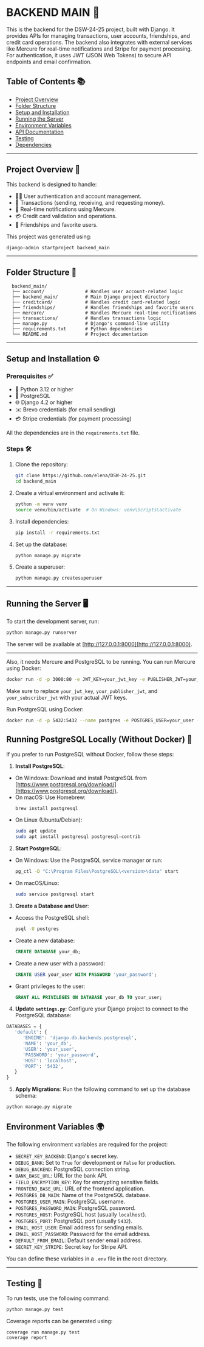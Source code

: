 # BACKEND MAIN 🚀

This is the backend for the DSW-24-25 project, built with Django. It provides APIs for managing transactions, user accounts, friendships, and credit card operations. The backend also integrates with external services like Mercure for real-time notifications and Stripe for payment processing. For authentication, it uses JWT (JSON Web Tokens) to secure API endpoints and email confirmation.

## Table of Contents 📚
- [Project Overview](#project-overview)
- [Folder Structure](#folder-structure)
- [Setup and Installation](#setup-and-installation)
- [Running the Server](#running-the-server)
- [Environment Variables](#environment-variables)
- [API Documentation](#api-documentation)
- [Testing](#testing)
- [Dependencies](#dependencies)

---

## Project Overview 🌟

This backend is designed to handle:
- 🧑‍💻 User authentication and account management.
- 💸 Transactions (sending, receiving, and requesting money).
- 🔔 Real-time notifications using Mercure.
- 💳 Credit card validation and operations.
- 🤝 Friendships and favorite users.

This project was generated using:

```bash
django-admin startproject backend_main
```

---

## Folder Structure 📂

```
  backend_main/
  ├── account/               # Handles user account-related logic
  ├── backend_main/          # Main Django project directory
  ├── creditcard/            # Handles credit card-related logic
  ├── friendships/           # Handles friendships and favorite users
  ├── mercure/               # Handles Mercure real-time notifications
  ├── transactions/          # Handles transactions logic
  ├── manage.py              # Django's command-line utility
  ├── requirements.txt       # Python dependencies
  └── README.md              # Project documentation
```

---

## Setup and Installation ⚙️

### Prerequisites ✅
- 🐍 Python 3.12 or higher
- 🐘 PostgreSQL
- 🌐 Django 4.2 or higher
- ✉️ Brevo credentials (for email sending)
- 💳 Stripe credentials (for payment processing)

All the dependencies are in the `requirements.txt` file.

### Steps 🛠️
1. Clone the repository:
   ```bash
   git clone https://github.com/elena/DSW-24-25.git
   cd backend_main
   ```

2. Create a virtual environment and activate it:
   ```bash
   python -m venv venv
   source venv/bin/activate  # On Windows: venv\Scripts\activate
   ```

3. Install dependencies:
   ```bash
   pip install -r requirements.txt
   ```

4. Set up the database:
   ```bash
   python manage.py migrate
   ```

5. Create a superuser:
   ```bash
   python manage.py createsuperuser
   ```

---

## Running the Server 🖥️

To start the development server, run:

```bash
python manage.py runserver
```

The server will be available at [http://127.0.0.1:8000](http://127.0.0.1:8000).

---

Also, it needs Mercure and PostgreSQL to be running. You can run Mercure using Docker:

```bash
docker run -d -p 3000:80 -e JWT_KEY=your_jwt_key -e PUBLISHER_JWT=your_publisher_jwt -e SUBSCRIBER_JWT=your_subscriber_jwt dunglas/mercure
```

Make sure to replace `your_jwt_key`, `your_publisher_jwt`, and `your_subscriber_jwt` with your actual JWT keys.

Run PostgreSQL using Docker:

```bash
docker run -d -p 5432:5432 --name postgres -e POSTGRES_USER=your_user -e POSTGRES_PASSWORD=your_password -e POSTGRES_DB=your_db postgres
```

## Running PostgreSQL Locally (Without Docker) 🐘

If you prefer to run PostgreSQL without Docker, follow these steps:

1. **Install PostgreSQL**:
  - On Windows: Download and install PostgreSQL from [https://www.postgresql.org/download/](https://www.postgresql.org/download/).
  - On macOS: Use Homebrew:
    ```bash
    brew install postgresql
    ```
  - On Linux (Ubuntu/Debian):
    ```bash
    sudo apt update
    sudo apt install postgresql postgresql-contrib
    ```

2. **Start PostgreSQL**:
  - On Windows: Use the PostgreSQL service manager or run:
    ```bash
    pg_ctl -D "C:\Program Files\PostgreSQL\<version>\data" start
    ```
  - On macOS/Linux:
    ```bash
    sudo service postgresql start
    ```

3. **Create a Database and User**:
  - Access the PostgreSQL shell:
    ```bash
    psql -U postgres
    ```
  - Create a new database:
    ```sql
    CREATE DATABASE your_db;
    ```
  - Create a new user with a password:
    ```sql
    CREATE USER your_user WITH PASSWORD 'your_password';
    ```
  - Grant privileges to the user:
    ```sql
    GRANT ALL PRIVILEGES ON DATABASE your_db TO your_user;
    ```

4. **Update `settings.py`**:
  Configure your Django project to connect to the PostgreSQL database:
  ```python
  DATABASES = {
     'default': {
        'ENGINE': 'django.db.backends.postgresql',
        'NAME': 'your_db',
        'USER': 'your_user',
        'PASSWORD': 'your_password',
        'HOST': 'localhost',
        'PORT': '5432',
     }
  }
  ```

5. **Apply Migrations**:
  Run the following command to set up the database schema:
  ```bash
  python manage.py migrate
  ```

## Environment Variables 🌍

The following environment variables are required for the project:

- `SECRET_KEY_BACKEND`: Django's secret key.
- `DEBUG_BANK`: Set to `True` for development or `False` for production.
- `DEBUG_BACKEND`: PostgreSQL connection string.
- `BANK_BASE_URL`: URL for the bank API.
- `FIELD_ENCRYPTION_KEY`: Key for encrypting sensitive fields.
- `FRONTEND_BASE_URL`: URL of the frontend application.
- `POSTGRES_DB_MAIN`: Name of the PostgreSQL database.
- `POSTGRES_USER_MAIN`: PostgreSQL username.
- `POSTGRES_PASSWORD_MAIN`: PostgreSQL password.
- `POSTGRES_HOST`: PostgreSQL host (usually `localhost`).
- `POSTGRES_PORT`: PostgreSQL port (usually `5432`).
- `EMAIL_HOST_USER`: Email address for sending emails.
- `EMAIL_HOST_PASSWORD`: Password for the email address.
- `DEFAULT_FROM_EMAIL`: Default sender email address.
- `SECRET_KEY_STRIPE`: Secret key for Stripe API.

You can define these variables in a `.env` file in the root directory.

---

## Testing 🧪

To run tests, use the following command:

```bash
python manage.py test
```

Coverage reports can be generated using:

```bash
coverage run manage.py test
coverage report
```

